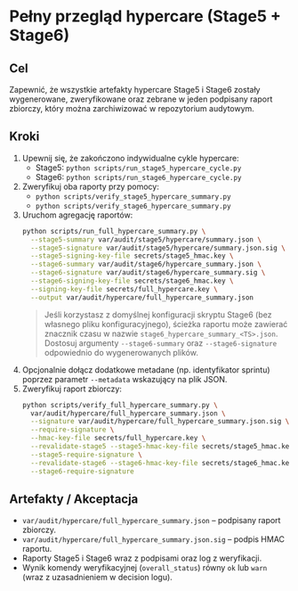 # Pełny przegląd hypercare (Stage5 + Stage6)

## Cel
Zapewnić, że wszystkie artefakty hypercare Stage5 i Stage6 zostały wygenerowane,
zweryfikowane oraz zebrane w jeden podpisany raport zbiorczy, który można
zarchiwizować w repozytorium audytowym.

## Kroki
1. Upewnij się, że zakończono indywidualne cykle hypercare:
   - Stage5: `python scripts/run_stage5_hypercare_cycle.py`
   - Stage6: `python scripts/run_stage6_hypercare_cycle.py`
2. Zweryfikuj oba raporty przy pomocy:
   - `python scripts/verify_stage5_hypercare_summary.py`
   - `python scripts/verify_stage6_hypercare_summary.py`
3. Uruchom agregację raportów:
   ```bash
   python scripts/run_full_hypercare_summary.py \
     --stage5-summary var/audit/stage5/hypercare/summary.json \
     --stage5-signature var/audit/stage5/hypercare/summary.json.sig \
     --stage5-signing-key-file secrets/stage5_hmac.key \
     --stage6-summary var/audit/stage6/hypercare_summary.json \
     --stage6-signature var/audit/stage6/hypercare_summary.sig \
     --stage6-signing-key-file secrets/stage6_hmac.key \
     --signing-key-file secrets/full_hypercare.key \
     --output var/audit/hypercare/full_hypercare_summary.json
   ```
   > Jeśli korzystasz z domyślnej konfiguracji skryptu Stage6 (bez własnego pliku
   > konfiguracyjnego), ścieżka raportu może zawierać znacznik czasu w nazwie
   > `stage6_hypercare_summary_<TS>.json`. Dostosuj argumenty `--stage6-summary`
   > oraz `--stage6-signature` odpowiednio do wygenerowanych plików.
4. Opcjonalnie dołącz dodatkowe metadane (np. identyfikator sprintu) poprzez
   parametr `--metadata` wskazujący na plik JSON.
5. Zweryfikuj raport zbiorczy:
   ```bash
   python scripts/verify_full_hypercare_summary.py \
     var/audit/hypercare/full_hypercare_summary.json \
     --signature var/audit/hypercare/full_hypercare_summary.json.sig \
     --require-signature \
     --hmac-key-file secrets/full_hypercare.key \
     --revalidate-stage5 --stage5-hmac-key-file secrets/stage5_hmac.key \
     --stage5-require-signature \
     --revalidate-stage6 --stage6-hmac-key-file secrets/stage6_hmac.key \
     --stage6-require-signature
   ```

## Artefakty / Akceptacja
- `var/audit/hypercare/full_hypercare_summary.json` – podpisany raport zbiorczy.
- `var/audit/hypercare/full_hypercare_summary.json.sig` – podpis HMAC raportu.
- Raporty Stage5 i Stage6 wraz z podpisami oraz log z weryfikacji.
- Wynik komendy weryfikacyjnej (`overall_status`) równy `ok` lub `warn` (wraz z
  uzasadnieniem w decision logu).

